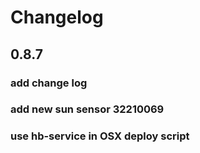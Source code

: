 # Changelog

## 0.8.7

### add change log
### add new sun sensor 32210069
### use hb-service in OSX deploy script